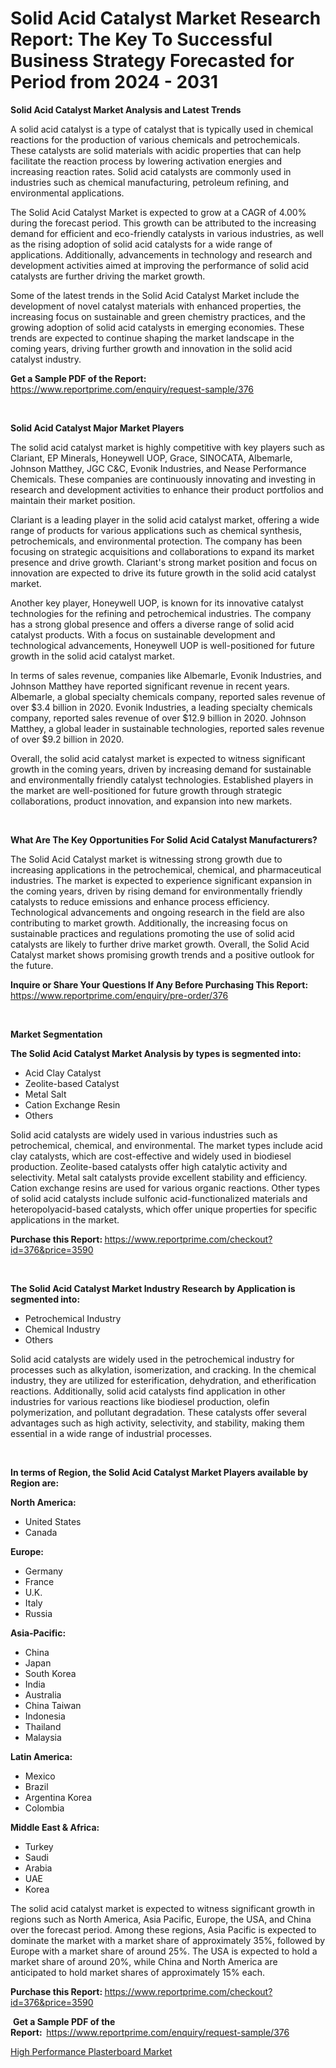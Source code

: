 <p><h1>Solid Acid Catalyst Market Research Report: The Key To Successful Business Strategy Forecasted for Period from 2024 - 2031</h1></p><p><strong>Solid Acid Catalyst Market Analysis and Latest Trends</strong></p>
<p><p>A solid acid catalyst is a type of catalyst that is typically used in chemical reactions for the production of various chemicals and petrochemicals. These catalysts are solid materials with acidic properties that can help facilitate the reaction process by lowering activation energies and increasing reaction rates. Solid acid catalysts are commonly used in industries such as chemical manufacturing, petroleum refining, and environmental applications.</p><p>The Solid Acid Catalyst Market is expected to grow at a CAGR of 4.00% during the forecast period. This growth can be attributed to the increasing demand for efficient and eco-friendly catalysts in various industries, as well as the rising adoption of solid acid catalysts for a wide range of applications. Additionally, advancements in technology and research and development activities aimed at improving the performance of solid acid catalysts are further driving the market growth.</p><p>Some of the latest trends in the Solid Acid Catalyst Market include the development of novel catalyst materials with enhanced properties, the increasing focus on sustainable and green chemistry practices, and the growing adoption of solid acid catalysts in emerging economies. These trends are expected to continue shaping the market landscape in the coming years, driving further growth and innovation in the solid acid catalyst industry.</p></p>
<p><strong>Get a Sample PDF of the Report:&nbsp;</strong> <a href="https://www.reportprime.com/enquiry/request-sample/376">https://www.reportprime.com/enquiry/request-sample/376</a></p>
<p>&nbsp;</p>
<p><strong>Solid Acid Catalyst Major Market Players</strong></p>
<p><p>The solid acid catalyst market is highly competitive with key players such as Clariant, EP Minerals, Honeywell UOP, Grace, SINOCATA, Albemarle, Johnson Matthey, JGC C&C, Evonik Industries, and Nease Performance Chemicals. These companies are continuously innovating and investing in research and development activities to enhance their product portfolios and maintain their market position.</p><p>Clariant is a leading player in the solid acid catalyst market, offering a wide range of products for various applications such as chemical synthesis, petrochemicals, and environmental protection. The company has been focusing on strategic acquisitions and collaborations to expand its market presence and drive growth. Clariant's strong market position and focus on innovation are expected to drive its future growth in the solid acid catalyst market.</p><p>Another key player, Honeywell UOP, is known for its innovative catalyst technologies for the refining and petrochemical industries. The company has a strong global presence and offers a diverse range of solid acid catalyst products. With a focus on sustainable development and technological advancements, Honeywell UOP is well-positioned for future growth in the solid acid catalyst market.</p><p>In terms of sales revenue, companies like Albemarle, Evonik Industries, and Johnson Matthey have reported significant revenue in recent years. Albemarle, a global specialty chemicals company, reported sales revenue of over $3.4 billion in 2020. Evonik Industries, a leading specialty chemicals company, reported sales revenue of over $12.9 billion in 2020. Johnson Matthey, a global leader in sustainable technologies, reported sales revenue of over $9.2 billion in 2020.</p><p>Overall, the solid acid catalyst market is expected to witness significant growth in the coming years, driven by increasing demand for sustainable and environmentally friendly catalyst technologies. Established players in the market are well-positioned for future growth through strategic collaborations, product innovation, and expansion into new markets.</p></p>
<p>&nbsp;</p>
<p><strong>What Are The Key Opportunities For Solid Acid Catalyst Manufacturers?</strong></p>
<p><p>The Solid Acid Catalyst market is witnessing strong growth due to increasing applications in the petrochemical, chemical, and pharmaceutical industries. The market is expected to experience significant expansion in the coming years, driven by rising demand for environmentally friendly catalysts to reduce emissions and enhance process efficiency. Technological advancements and ongoing research in the field are also contributing to market growth. Additionally, the increasing focus on sustainable practices and regulations promoting the use of solid acid catalysts are likely to further drive market growth. Overall, the Solid Acid Catalyst market shows promising growth trends and a positive outlook for the future.</p></p>
<p><strong>Inquire or Share Your Questions If Any Before Purchasing This Report:</strong> <a href="https://www.reportprime.com/enquiry/pre-order/376">https://www.reportprime.com/enquiry/pre-order/376</a></p>
<p>&nbsp;</p>
<p><strong>Market Segmentation</strong></p>
<p><strong>The Solid Acid Catalyst Market Analysis by types is segmented into:</strong></p>
<p><ul><li>Acid Clay Catalyst</li><li>Zeolite-based Catalyst</li><li>Metal Salt</li><li>Cation Exchange Resin</li><li>Others</li></ul></p>
<p><p>Solid acid catalysts are widely used in various industries such as petrochemical, chemical, and environmental. The market types include acid clay catalysts, which are cost-effective and widely used in biodiesel production. Zeolite-based catalysts offer high catalytic activity and selectivity. Metal salt catalysts provide excellent stability and efficiency. Cation exchange resins are used for various organic reactions. Other types of solid acid catalysts include sulfonic acid-functionalized materials and heteropolyacid-based catalysts, which offer unique properties for specific applications in the market.</p></p>
<p><strong>Purchase this Report:&nbsp;</strong><a href="https://www.reportprime.com/checkout?id=376&price=3590">https://www.reportprime.com/checkout?id=376&price=3590</a></p>
<p>&nbsp;</p>
<p><strong>The Solid Acid Catalyst Market Industry Research by Application is segmented into:</strong></p>
<p><ul><li>Petrochemical Industry</li><li>Chemical Industry</li><li>Others</li></ul></p>
<p><p>Solid acid catalysts are widely used in the petrochemical industry for processes such as alkylation, isomerization, and cracking. In the chemical industry, they are utilized for esterification, dehydration, and etherification reactions. Additionally, solid acid catalysts find application in other industries for various reactions like biodiesel production, olefin polymerization, and pollutant degradation. These catalysts offer several advantages such as high activity, selectivity, and stability, making them essential in a wide range of industrial processes.</p></p>
<p>&nbsp;</p>
<p><strong>In terms of Region, the Solid Acid Catalyst Market Players available by Region are:</strong></p>
<p>
    <p> <strong> North America: </strong>
        <ul>
            <li>United States</li>
            <li>Canada</li>
        </ul>
        </p> 
    <p> <strong> Europe: </strong>
        <ul>
            <li>Germany</li>
            <li>France</li>
            <li>U.K.</li>
            <li>Italy</li>
            <li>Russia</li>
        </ul>
        </p> 
    <p> <strong> Asia-Pacific: </strong>
        <ul>
            <li>China</li>
            <li>Japan</li>
            <li>South Korea</li>
            <li>India</li>
            <li>Australia</li>
            <li>China Taiwan</li>
            <li>Indonesia</li>
            <li>Thailand</li>
            <li>Malaysia</li>
        </ul>
        </p> 
    <p> <strong> Latin America: </strong>
        <ul>
            <li>Mexico</li>
            <li>Brazil</li>
            <li>Argentina Korea</li>
            <li>Colombia</li>
        </ul>
        </p> 
    <p> <strong> Middle East & Africa: </strong>
        <ul>
            <li>Turkey</li>
            <li>Saudi</li>
            <li>Arabia</li>
            <li>UAE</li>
            <li>Korea</li>
        </ul>
    </p>
    </p>
<p><p>The solid acid catalyst market is expected to witness significant growth in regions such as North America, Asia Pacific, Europe, the USA, and China over the forecast period. Among these regions, Asia Pacific is expected to dominate the market with a market share of approximately 35%, followed by Europe with a market share of around 25%. The USA is expected to hold a market share of around 20%, while China and North America are anticipated to hold market shares of approximately 15% each.</p></p>
<p><strong>Purchase this Report: </strong><a href="https://www.reportprime.com/checkout?id=376&price=3590">https://www.reportprime.com/checkout?id=376&price=3590</a></p>
<p>&nbsp;<strong>Get a Sample PDF of the Report:&nbsp;&nbsp;</strong><a href="https://www.reportprime.com/enquiry/request-sample/376">https://www.reportprime.com/enquiry/request-sample/376</a></p>
<p><strong></strong></p>
<p><p><a href="https://eight-handstand-8fb.notion.site/High-Performance-Plasterboard-Market-Research-Report-Provides-Critical-Insights-that-can-help-Shape--45ff7dc6a60443c6997fac2e576b4192">High Performance Plasterboard Market</a></p></p>